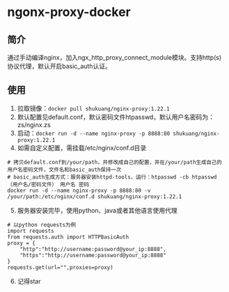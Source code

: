 # ngonx-proxy-docker
## 简介
通过手动编译nginx，加入ngx_http_proxy_connect_module模块。支持http(s)协议代理，默认开启basic_auth认证。

## 使用
1. 拉取镜像：`docker pull shukuang/nginx-proxy:1.22.1`
2. 默认配置见default.conf，默认密码文件htpasswd，默认用户名密码为：zs/nginx.zs
3. 启动：`docker run -d --name nginx-proxy -p 8888:80 shukuang/nginx-proxy:1.22.1`
4. 如需自定义配置，需挂载/etc/nginx/conf.d目录
```
# 拷贝default.conf到/your/path，并修改成自己的配置，并在/your/path生成自己的用户名密码文件，文件名和basic_auth保持一次
# basic_auth生成方式：服务器安装httpd-tools，运行：htpasswd -cb htpasswd（用户名/密码文件） 用户名 密码
docker run -d --name nginx-proxy -p 8888:80 -v /your/path:/etc/nginx/conf.d shukuang/nginx-proxy:1.22.1 
```
5. 服务器安装完毕，使用python、java或者其他语言使用代理
```
# 以python requests为例
import requests
from requests.auth import HTTPBasicAuth
proxy = {
    "http":"http://username:password@your_ip:8888",
    "https":"http://username:password@your_ip:8888"
}
requests.get(url="",proxies=proxy)
```
6. 记得star
